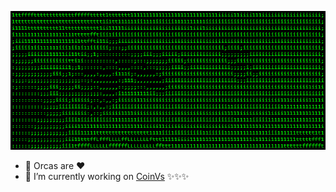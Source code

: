 
![](ascii.gif)

- 🐳 Orcas are ❤️
- 🔭 I’m currently working on [CoinVs](https://github.com/coinversus-labs) ✨✨✨

<!--
### Hi there 👋
**giomalakmadze/giomalakmadze** is a ✨ _special_ ✨ repository because its `README.md` (this file) appears on your GitHub profile.

Here are some ideas to get you started:

- 🔭 I’m currently working on ...
- 🌱 I’m currently learning ...
- 👯 I’m looking to collaborate on ...
- 🤔 I’m looking for help with ...
- 💬 Ask me about ...
- 📫 How to reach me: ...
- 😄 Pronouns: ...
- ⚡ Fun fact: ...

-->
